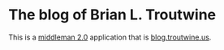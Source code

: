 # The blog of Brian L. Troutwine

This is a [middleman 2.0](http://middlemanapp.com) application that is
[blog.troutwine.us](http://blog.troutwine.us).
